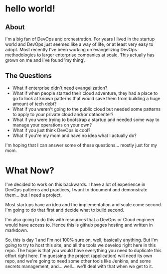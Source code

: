 # hello world!
## About
I'm a big fan of DevOps and orchestration. For years I lived in the startup world and DevOps just seemed like a way of life, or at least very easy to adopt. Most recently I've been working on evangelizing DevOps methodologies to larger enterprise companies at scale. This actually has grown on me and I've found 'my thing'.

## The Questions 
* What if enterprise didn't need evangelization? 
* What if when people started their cloud adventure, they had a place to go to look at known patterns that would save them from building a huge amount of tech debt? 
* What if you weren't going to the public cloud but needed some patterns to apply to your private cloud and/or datacenter?  
* What if you were trying to bootstrap a startup and needed some way to manage your operations on your own? 
* What if you just think DevOps is cool? 
* What if you're my mom and have no idea what I actually do? 

I'm hoping that I can answer some of these questions... mostly just for my mom.


# What Now?
I've decided to work on this backwards. I have a lot of experience in DevOps patterns and practices, I want to document and demonstrate them... but I need a project. 

Most startups have an idea and the implementation and scale come second. I'm going to do that first and decide what to build second. 

I'm also going to do this with resources that a DevOps or Cloud engineer would have access to. Hence this is github pages hosting and written in markdown. 

So, this is day 1 and I'm not 100% sure on, well, basically anything. But I'm going to try to host this site, and all the tools we develop right here in this repo. The hope is that you would have everything you need to duplicate this effort right here. I'm guessing the project (application) will need its own repo, and we're going to need some other tools like Jenkins, and some secrets management, and... well... we'll deal with that when we get to it. 



